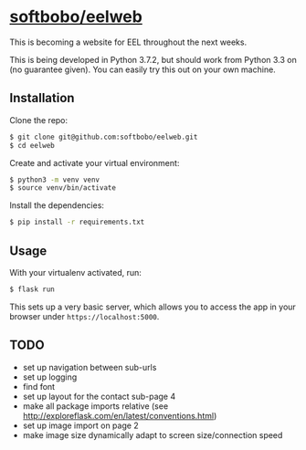 # [softbobo/eelweb](https://github.com/softbobo/eelweb)

This is becoming a website for EEL throughout the next weeks.

This is being developed in Python 3.7.2, but should work from Python 3.3 on (no guarantee given). You can easily try this out on your own machine. 

## Installation

Clone the repo:

```bash
$ git clone git@github.com:softbobo/eelweb.git
$ cd eelweb
```

Create and activate your virtual environment:

```bash
$ python3 -m venv venv
$ source venv/bin/activate
```

Install the dependencies:

```bash
$ pip install -r requirements.txt
```

## Usage

With your virtualenv activated, run: 

```bash
$ flask run
```
This sets up a very basic server, which allows you to access the app in your browser under `https://localhost:5000`.

## TODO

- set up navigation between sub-urls 
- set up logging
- find font
- set up layout for the contact sub-page 4
- make all package imports relative (see http://exploreflask.com/en/latest/conventions.html)
- set up image import on page 2
- make image size dynamically adapt to screen size/connection speed